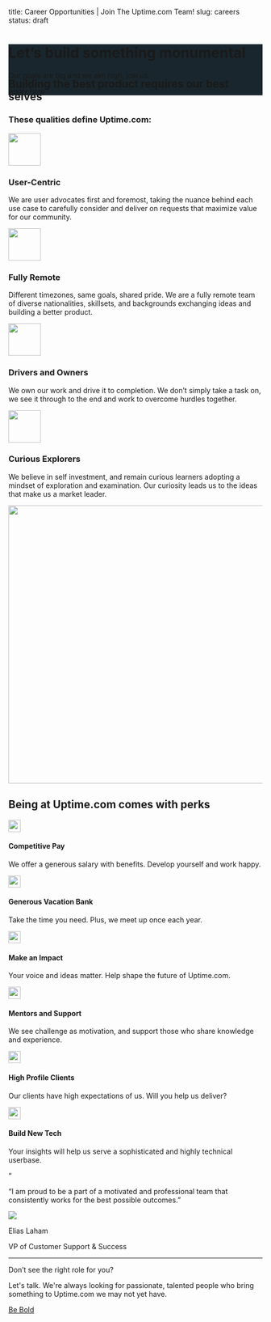 title: Career Opportunities | Join The Uptime.com Team!
slug: careers
status: draft

<div class="careers body-marketing">
	<div class="hero bg-image-1 text-light-4" style="background-color: #19262d;">
		<div class="container">
			<div class="row align-items-center">
				<div class="col-md-6 py-6">
					<h1 class="font-weight-bold text-white mb-4">Let’s build something monumental</h1>
					<p class="font-weight-light font-24 mb-5">Our goals are big and we aim high, join us.</p>
					<div class="d-xl-flex align-items-center justify-content-between">
						<a href="#jobs" class="btn btn-lg btn-primary mb-3">Apply here</a>
					</div>
				</div>
				<div class="col-md-6" style="margin-bottom: -4rem;">
					<!-- image -->
				</div>
			</div>
		</div>
	</div>
	<section class="py-6 whoweare">
		<div class="container">
			<div class="row mb-5">
				<div class="col-12 col-lg-10 mx-lg-auto text-center">
					<h2 class="font-weight-ultrabold">Building the best product requires our best selves</h2>
					<h3 class="subheading">These qualities define Uptime.com:</h3>
				</div>
			</div>
			<div class="row mb-5">
				<div class="col-12 col-lg-6 text-center mb-5 mb-lg-0">
					<img src="{{ THEME_STATIC_DIR }}/theme/img/icons2/User_Icon.svg" class="mb-4" width="64" height="64">
					<h3 class="font-weight-ultrabold mb-3">User-Centric</h3>
					<p class="px-lg-5">We are user advocates first and foremost, taking the nuance behind each use case to carefully consider and deliver on requests that maximize value for our community.</p>
				</div>
				<div class="col-12 col-lg-6 text-center">
					<img src="{{ THEME_STATIC_DIR }}/theme/img/icons2/Remote_Icon.svg" class="mb-4"  width="64" height="64">
					<h3 class="font-weight-ultrabold mb-3">Fully Remote</h3>
					<p class="px-lg-5">Different timezones, same goals, shared pride. We are a fully remote team of diverse nationalities, skillsets, and backgrounds exchanging ideas and building a better product.</p>
				</div>
			</div>
			<div class="row">
				<div class="col-12 col-lg-6 text-center mb-5 mb-lg-0">
					<img src="{{ THEME_STATIC_DIR }}/theme/img/icons2/Task_Checklist_Icon.svg" class="mb-4"  width="64" height="64">
					<h3 class="font-weight-ultrabold mb-3">Drivers and Owners</h3>
					<p class="px-lg-5">We own our work and drive it to completion. We don’t simply take a task on, we see it through to the end and work to overcome hurdles together.</p>
				</div>
				<div class="col-12 col-lg-6 text-center">
					<img src="{{ THEME_STATIC_DIR }}/theme/img/icons2/Lightbulb_Icon.svg" class="mb-4" width="64" height="64">
					<h3 class="font-weight-ultrabold mb-3">Curious Explorers</h3>
					<p class="px-lg-5">We believe in self investment, and remain curious learners adopting a mindset of exploration and examination. Our curiosity leads us to the ideas that make us a market leader.</p>
				</div>
			</div>
		</div>
	</section>
	<section class="py-6 benefits">
		<div class="overlay d-none d-lg-block">
			<div class="overlay-inner row align-items-center">
				<div class="col-4 ml-auto text-right">
					<img style="height: 550px;" src="{{ THEME_STATIC_DIR }}/theme/img/marketing/careers-about-uptime.png" width="578" height="654">
				</div>
			</div>
		</div>
		<div class="container">
			<div class="row">
				<div class="col-lg-8">
					<h2 class="font-weight-ultrabold mb-4">Being at Uptime.com comes with perks</h2>
					<div class="row">
						<div class="col-12 col-lg-6 mb-4 mb-lg-5 pr-lg-5">
							<div class="d-flex align-items-center mb-3">
								<img src="{{ THEME_STATIC_DIR }}/theme/img/icons2/Uptime_GreenCheckBox_Icon.svg" class="mr-3" width="24" height="24">
								<h4>Competitive Pay</h4>
							</div>
							<p>We offer a generous salary with benefits. Develop yourself and work happy.</p>
						</div>
						<div class="col-12 col-lg-6 mb-4 mb-lg-5 pr-lg-5">
							<div class="d-flex align-items-center mb-3">
								<img src="{{ THEME_STATIC_DIR }}/theme/img/icons2/Uptime_GreenCheckBox_Icon.svg" class="mr-3" width="24" height="24">
								<h4>Generous Vacation Bank</h4>
							</div>
							<p>Take the time you need. Plus, we meet up once each year.</p>
						</div>
						<div class="col-12 col-lg-6 mb-4 mb-lg-5 pr-lg-5">
							<div class="d-flex align-items-center mb-3">
								<img src="{{ THEME_STATIC_DIR }}/theme/img/icons2/Uptime_GreenCheckBox_Icon.svg" class="mr-3" width="24" height="24">
								<h4>Make an Impact</h4>
							</div>
							<p>Your voice and ideas matter. Help shape the future of Uptime.com.</p>
						</div>
						<div class="col-12 col-lg-6 mb-4 mb-lg-5 pr-lg-5">
							<div class="d-flex align-items-center mb-3">
								<img src="{{ THEME_STATIC_DIR }}/theme/img/icons2/Uptime_GreenCheckBox_Icon.svg" class="mr-3" width="24" height="24">
								<h4>Mentors and Support</h4>
							</div>
							<p>We see challenge as motivation, and support those who share knowledge and experience.</p>
						</div>
						<div class="col-12 col-lg-6 mb-4 mb-lg-0 pr-lg-5">
							<div class="d-flex align-items-center mb-3">
								<img src="{{ THEME_STATIC_DIR }}/theme/img/icons2/Uptime_GreenCheckBox_Icon.svg" class="mr-3" width="24" height="24">
								<h4>High Profile Clients</h4>
							</div>
							<p>Our clients have high expectations of us. Will you help us deliver?</p>
						</div>
						<div class="col-12 col-lg-6 pr-lg-5">
							<div class="d-flex align-items-center mb-3">
								<img src="{{ THEME_STATIC_DIR }}/theme/img/icons2/Uptime_GreenCheckBox_Icon.svg" class="mr-3" width="24" height="24">
								<h4>Build New Tech</h4>
							</div>
							<p>Your insights will help us serve a sophisticated and highly technical userbase.</p>
						</div>
					</div>
				</div>
			</div>
		</div>
	</section>
	<section class="py-6 bg-primary quote">
		<div class="container mt-7">
			<div class="row">
				<div class="col-12 col-lg-8 mx-lg-auto text-center">
					<p class="quote-mark mb-0">“</p>
					<p class="quote-text text-white mb-5">“I am proud to be a part of a motivated and professional team that consistently works for the best possible outcomes.”</p>
					<img src="{{ THEME_STATIC_DIR }}/theme/img/marketing/careers-user-avatar.png" class="border-1 rounded-circle mb-4">
					<p class="quote-author mb-1">Elias Laham</p>
					<p class="quote-author-title">VP of Customer Support &amp; Success</p>
				</div>
			</div>
		</div>
	</section>
	<section class="bg-light-2 py-6">
		<div class="container">
			<div class="row">
				<div class="col-12 col-lg-9 mx-lg-auto text-center">
					<hr class="light my-6 mg-lg-7"/>
					<p class="font-20 font-lg-28 font-weight-ultrabold mb-4">Don’t see the right role for you?</p>
					<p class="font-16 font-lg-18 lh-17 mb-4">Let's talk. We're always looking for passionate, talented people who bring something to Uptime.com we may not yet have.</p>
					<a href="/contact" class="btn btn-primary btn-lg">Be Bold</a>
				</div>
			</div>
		</div>
	</section>
</div>
